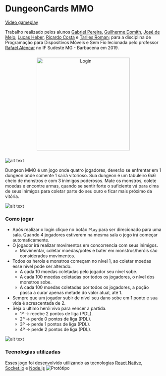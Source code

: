 # DungeonCards MMO

[Video gameplay][gameplay]

Trabalho realizado pelos alunos [Gabriel Pereira](https://github.com/GabrielBPereira), [Guilherme Domith](https://github.com/GuilhermeDomith), [José de Melo](https://github.com/jose-de-melo), [Lucas Heber](https://github.com/lucasheber), [Ricardo Costa](https://github.com/Ricardovcn) e [Tarlles Roman](https://github.com/TarllesRoman); para a disciplina de Programação para Dispositívos Móveis e Sem Fio lecionada pelo professor [Rafael Alencar](https://github.com/rafjaa) no IF Sudeste MG - Barbacena em 2019.

<p align="center">
    <img src="https://github.com/jose-de-melo/dungeon-cards-multiplayer/blob/imagens/Dungeons-Sprites/login.jpeg" alt="Login" width="300" style="margin-top:10px;margin-bottom:10px;">
</p>

![alt text][login]


Dungeon MMO é um jogo onde quatro jogadores, deverão se enfrentar em 1 dungeon onde somente 1 sairá vitorioso. Sua dungeon é um tabuleiro 6x6 cheio de monstros e com 3 inimigos poderosos. Mate os monstros, colete moedas e encontre armas, quando se sentir forte o suficiente vá para cima de seus inimigos para coletar parte do seu ouro e ficar mais próximo da vitória.


![alt text][matriz]


### Como jogar

- Após realizar o login clique no botão `Play` para ser direcionado para uma sala. Quando 4 jogadores estiverem na mesma sala o jogo irá começar automaticamente.
- O jogador irá realizar movimentos em concorrencia com seus inimigos.
  - Movimentar, coletar moedas/potes e bater em monstros/heróis são considerados movimentos.
- Todos os herois e monstros começam no nível 1, ao coletar moedas esse nível pode ser alterado.
  - A cada 10 moedas coletadas pelo jogador seu nível sobe.
  - A cada 100 moedas coletadas por todos os jogadores, o nível dos monstros sobe.
  - A cada 100 moedas coletadas por todos os jogadores, a poção passa a curar apenas metade do valor atual, até 1.
- Sempre que um jogador subir de nível seu dano sobe em 1 ponto e sua vida é acrescentada de 2.
- Seja o ultimo herói vivo para vencer a partida.
  - 1º -> recebe 2 pontos de liga (PDL).
  - 2º -> perde 0 pontos de liga (PDL).
  - 3º -> perde 1 pontos de liga (PDL).
  - 4º -> perde 2 pontos de liga (PDL).
  
  
 ![alt text][main]
  
 ### Tecnologias utilizadas
 
 Esses jogo foi desenvolvido utilizando as tecnologias [React Native](https://facebook.github.io/react-native/), [Socket.io](https://socket.io/) e [Node.js](https://nodejs.org/en/)
![Protótipo](imagens/node_rct_socketio.png)
 
 
[login]: https://github.com/jose-de-melo/dungeon-cards-multiplayer/blob/imagens/Dungeons-Sprites/login.jpeg
[gameplay]: https://raw.githubusercontent.com/jose-de-melo/dungeon-cards-multiplayer/imagens/Dungeons-Sprites/gameplay.mp4
[main]: https://github.com/jose-de-melo/dungeon-cards-multiplayer/blob/imagens/Dungeons-Sprites/main.jpeg
[matriz]: https://github.com/jose-de-melo/dungeon-cards-multiplayer/blob/imagens/Dungeons-Sprites/matriz.jpeg
